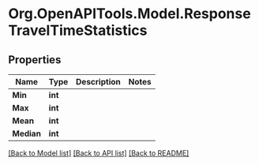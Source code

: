 # Org.OpenAPITools.Model.ResponseTravelTimeStatistics
## Properties

Name | Type | Description | Notes
------------ | ------------- | ------------- | -------------
**Min** | **int** |  | 
**Max** | **int** |  | 
**Mean** | **int** |  | 
**Median** | **int** |  | 

[[Back to Model list]](../README.md#documentation-for-models) [[Back to API list]](../README.md#documentation-for-api-endpoints) [[Back to README]](../README.md)

